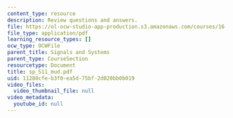 ```yaml
---
content_type: resource
description: Review questions and answers.
file: https://ol-ocw-studio-app-production.s3.amazonaws.com/courses/16-01-unified-engineering-i-ii-iii-iv-fall-2005-spring-2006/11288cfeb3f0ea5d75bf2d020bb0b019_sp_S11_mud.pdf
file_type: application/pdf
learning_resource_types: []
ocw_type: OCWFile
parent_title: Signals and Systems
parent_type: CourseSection
resourcetype: Document
title: sp_S11_mud.pdf
uid: 11288cfe-b3f0-ea5d-75bf-2d020bb0b019
video_files:
  video_thumbnail_file: null
video_metadata:
  youtube_id: null
---
```

